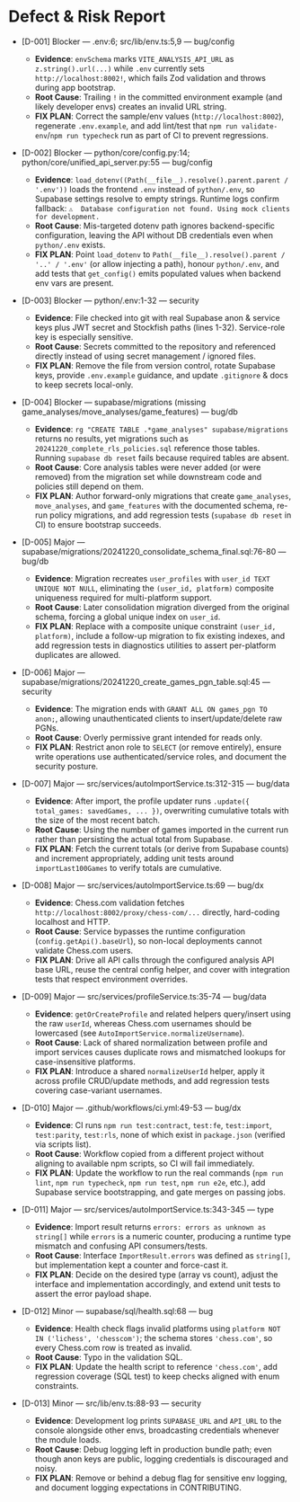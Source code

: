 # Defect & Risk Report

- [D-001] Blocker — .env:6; src/lib/env.ts:5,9 — bug/config
  - **Evidence**: `envSchema` marks `VITE_ANALYSIS_API_URL` as `z.string().url(...)` while `.env` currently sets `http://localhost:8002!`, which fails Zod validation and throws during app bootstrap.
  - **Root Cause**: Trailing `!` in the committed environment example (and likely developer envs) creates an invalid URL string.
  - **FIX PLAN**: Correct the sample/env values (`http://localhost:8002`), regenerate `.env.example`, and add lint/test that `npm run validate-env`/`npm run typecheck` run as part of CI to prevent regressions.

- [D-002] Blocker — python/core/config.py:14; python/core/unified_api_server.py:55 — bug/config
  - **Evidence**: `load_dotenv((Path(__file__).resolve().parent.parent / '.env'))` loads the frontend `.env` instead of `python/.env`, so Supabase settings resolve to empty strings. Runtime logs confirm fallback: `⚠️  Database configuration not found. Using mock clients for development.`
  - **Root Cause**: Mis-targeted dotenv path ignores backend-specific configuration, leaving the API without DB credentials even when `python/.env` exists.
  - **FIX PLAN**: Point `load_dotenv` to `Path(__file__).resolve().parent / '..' / '.env'` (or allow injecting a path), honour `python/.env`, and add tests that `get_config()` emits populated values when backend env vars are present.

- [D-003] Blocker — python/.env:1-32 — security
  - **Evidence**: File checked into git with real Supabase anon & service keys plus JWT secret and Stockfish paths (lines 1-32). Service-role key is especially sensitive.
  - **Root Cause**: Secrets committed to the repository and referenced directly instead of using secret management / ignored files.
  - **FIX PLAN**: Remove the file from version control, rotate Supabase keys, provide `.env.example` guidance, and update `.gitignore` & docs to keep secrets local-only.

- [D-004] Blocker — supabase/migrations (missing game_analyses/move_analyses/game_features) — bug/db
  - **Evidence**: `rg "CREATE TABLE .*game_analyses" supabase/migrations` returns no results, yet migrations such as `20241220_complete_rls_policies.sql` reference those tables. Running `supabase db reset` fails because required tables are absent.
  - **Root Cause**: Core analysis tables were never added (or were removed) from the migration set while downstream code and policies still depend on them.
  - **FIX PLAN**: Author forward-only migrations that create `game_analyses`, `move_analyses`, and `game_features` with the documented schema, re-run policy migrations, and add regression tests (`supabase db reset` in CI) to ensure bootstrap succeeds.

- [D-005] Major — supabase/migrations/20241220_consolidate_schema_final.sql:76-80 — bug/db
  - **Evidence**: Migration recreates `user_profiles` with `user_id TEXT UNIQUE NOT NULL`, eliminating the `(user_id, platform)` composite uniqueness required for multi-platform support.
  - **Root Cause**: Later consolidation migration diverged from the original schema, forcing a global unique index on `user_id`.
  - **FIX PLAN**: Replace with a composite unique constraint `(user_id, platform)`, include a follow-up migration to fix existing indexes, and add regression tests in diagnostics utilities to assert per-platform duplicates are allowed.

- [D-006] Major — supabase/migrations/20241220_create_games_pgn_table.sql:45 — security
  - **Evidence**: The migration ends with `GRANT ALL ON games_pgn TO anon;`, allowing unauthenticated clients to insert/update/delete raw PGNs.
  - **Root Cause**: Overly permissive grant intended for reads only.
  - **FIX PLAN**: Restrict anon role to `SELECT` (or remove entirely), ensure write operations use authenticated/service roles, and document the security posture.

- [D-007] Major — src/services/autoImportService.ts:312-315 — bug/data
  - **Evidence**: After import, the profile updater runs `.update({ total_games: savedGames, ... })`, overwriting cumulative totals with the size of the most recent batch.
  - **Root Cause**: Using the number of games imported in the current run rather than persisting the actual total from Supabase.
  - **FIX PLAN**: Fetch the current totals (or derive from Supabase counts) and increment appropriately, adding unit tests around `importLast100Games` to verify totals are cumulative.

- [D-008] Major — src/services/autoImportService.ts:69 — bug/dx
  - **Evidence**: Chess.com validation fetches `http://localhost:8002/proxy/chess-com/...` directly, hard-coding localhost and HTTP.
  - **Root Cause**: Service bypasses the runtime configuration (`config.getApi().baseUrl`), so non-local deployments cannot validate Chess.com users.
  - **FIX PLAN**: Drive all API calls through the configured analysis API base URL, reuse the central config helper, and cover with integration tests that respect environment overrides.

- [D-009] Major — src/services/profileService.ts:35-74 — bug/data
  - **Evidence**: `getOrCreateProfile` and related helpers query/insert using the raw `userId`, whereas Chess.com usernames should be lowercased (see `AutoImportService.normalizeUsername`).
  - **Root Cause**: Lack of shared normalization between profile and import services causes duplicate rows and mismatched lookups for case-insensitive platforms.
  - **FIX PLAN**: Introduce a shared `normalizeUserId` helper, apply it across profile CRUD/update methods, and add regression tests covering case-variant usernames.

- [D-010] Major — .github/workflows/ci.yml:49-53 — bug/dx
  - **Evidence**: CI runs `npm run test:contract`, `test:fe`, `test:import`, `test:parity`, `test:rls`, none of which exist in `package.json` (verified via scripts list).
  - **Root Cause**: Workflow copied from a different project without aligning to available npm scripts, so CI will fail immediately.
  - **FIX PLAN**: Update the workflow to run the real commands (`npm run lint`, `npm run typecheck`, `npm run test`, `npm run e2e`, etc.), add Supabase service bootstrapping, and gate merges on passing jobs.

- [D-011] Major — src/services/autoImportService.ts:343-345 — type
  - **Evidence**: Import result returns `errors: errors as unknown as string[]` while `errors` is a numeric counter, producing a runtime type mismatch and confusing API consumers/tests.
  - **Root Cause**: Interface `ImportResult.errors` was defined as `string[]`, but implementation kept a counter and force-cast it.
  - **FIX PLAN**: Decide on the desired type (array vs count), adjust the interface and implementation accordingly, and extend unit tests to assert the error payload shape.

- [D-012] Minor — supabase/sql/health.sql:68 — bug
  - **Evidence**: Health check flags invalid platforms using `platform NOT IN ('lichess', 'chesscom')`; the schema stores `'chess.com'`, so every Chess.com row is treated as invalid.
  - **Root Cause**: Typo in the validation SQL.
  - **FIX PLAN**: Update the health script to reference `'chess.com'`, add regression coverage (SQL test) to keep checks aligned with enum constraints.

- [D-013] Minor — src/lib/env.ts:88-93 — security
  - **Evidence**: Development log prints `SUPABASE_URL` and `API_URL` to the console alongside other envs, broadcasting credentials whenever the module loads.
  - **Root Cause**: Debug logging left in production bundle path; even though anon keys are public, logging credentials is discouraged and noisy.
  - **FIX PLAN**: Remove or behind a debug flag for sensitive env logging, and document logging expectations in CONTRIBUTING.
